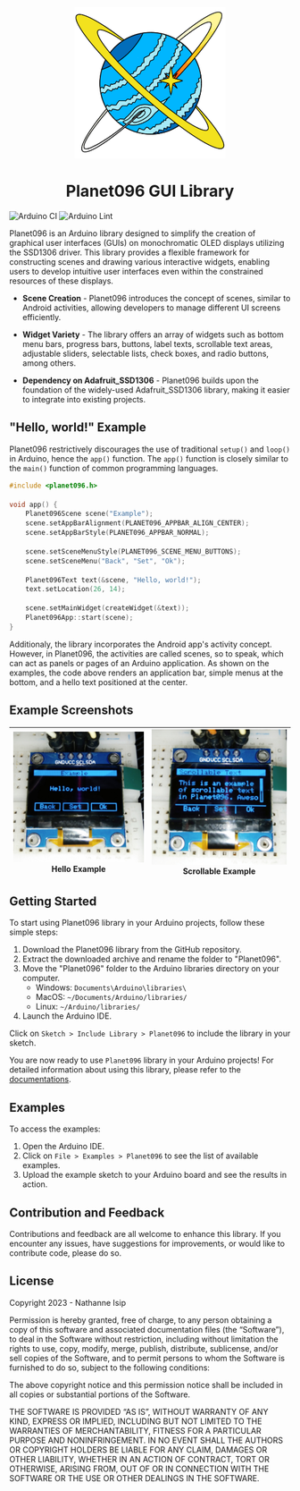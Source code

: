 <p align="center">
    <img src="./assets/planet096_logo.png" width="270" />
    <h1 align="center">Planet096 GUI Library</h1>
</p>

![Arduino CI](https://github.com/nthnn/Planet096/actions/workflows/arduino_ci.yml/badge.svg) ![Arduino Lint](https://github.com/nthnn/Planet096/actions/workflows/arduino_lint.yml/badge.svg)

Planet096 is an Arduino library designed to simplify the creation of graphical user interfaces (GUIs) on monochromatic OLED displays utilizing the SSD1306 driver. This library provides a flexible framework for constructing scenes and drawing various interactive widgets, enabling users to develop intuitive user interfaces even within the constrained resources of these displays.

- **Scene Creation** - Planet096 introduces the concept of scenes, similar to Android activities, allowing developers to manage different UI screens efficiently.

- **Widget Variety** - The library offers an array of widgets such as bottom menu bars, progress bars, buttons, label texts, scrollable text areas, adjustable sliders, selectable lists, check boxes, and radio buttons, among others.

- **Dependency on Adafruit_SSD1306** - Planet096 builds upon the foundation of the widely-used Adafruit_SSD1306 library, making it easier to integrate into existing projects.

## "Hello, world!" Example

Planet096 restrictively discourages the use of traditional `setup()` and `loop()` in Arduino, hence the `app()` function. The `app()` function is closely similar to the `main()` function of common programming languages.

```cpp
#include <planet096.h>

void app() {
    Planet096Scene scene("Example");
    scene.setAppBarAlignment(PLANET096_APPBAR_ALIGN_CENTER);
    scene.setAppBarStyle(PLANET096_APPBAR_NORMAL);

    scene.setSceneMenuStyle(PLANET096_SCENE_MENU_BUTTONS);
    scene.setSceneMenu("Back", "Set", "Ok");

    Planet096Text text(&scene, "Hello, world!");
    text.setLocation(26, 14);

    scene.setMainWidget(createWidget(&text));
    Planet096App::start(scene);
}
```

Additionaly, the library incorporates the Android app's activity concept. However, in Planet096, the activities are called scenes, so to speak, which can act as panels or pages of an Arduino application. As shown on the examples, the code above renders an application bar, simple menus at the bottom, and a hello text positioned at the center.

## Example Screenshots

| ![Hello Example](./assets/p096_ss_1.jpg) <center>Hello Example</center> | ![Scrollable Example](./assets/p096_ss_2.jpg) <center>Scrollable Example</center> |
|-|-|


## Getting Started

To start using Planet096 library in your Arduino projects, follow these simple steps:

1. Download the Planet096 library from the GitHub repository.
2. Extract the downloaded archive and rename the folder to "Planet096".
3. Move the "Planet096" folder to the Arduino libraries directory on your computer.
    - Windows: `Documents\Arduino\libraries\`
    - MacOS: `~/Documents/Arduino/libraries/`
    - Linux: `~/Arduino/libraries/`
4. Launch the Arduino IDE.

Click on `Sketch > Include Library > Planet096` to include the library in your sketch.

You are now ready to use `Planet096` library in your Arduino projects! For detailed information about using this library, please refer to the [documentations](https://nthnn.github.io/Planet096).

## Examples

To access the examples:

1. Open the Arduino IDE.
2. Click on `File > Examples > Planet096` to see the list of available examples.
3. Upload the example sketch to your Arduino board and see the results in action.

## Contribution and Feedback

Contributions and feedback are all welcome to enhance this library. If you encounter any issues, have suggestions for improvements, or would like to contribute code, please do so.

## License

Copyright 2023 - Nathanne Isip

Permission is hereby granted, free of charge, to any person obtaining a copy of this software and associated documentation files (the “Software”), to deal in the Software without restriction, including without limitation the rights to use, copy, modify, merge, publish, distribute, sublicense, and/or sell copies of the Software, and to permit persons to whom the Software is furnished to do so, subject to the following conditions:

The above copyright notice and this permission notice shall be included in all copies or substantial portions of the Software.

THE SOFTWARE IS PROVIDED “AS IS”, WITHOUT WARRANTY OF ANY KIND, EXPRESS OR IMPLIED, INCLUDING BUT NOT LIMITED TO THE WARRANTIES OF MERCHANTABILITY, FITNESS FOR A PARTICULAR PURPOSE AND NONINFRINGEMENT. IN NO EVENT SHALL THE AUTHORS OR COPYRIGHT HOLDERS BE LIABLE FOR ANY CLAIM, DAMAGES OR OTHER LIABILITY, WHETHER IN AN ACTION OF CONTRACT, TORT OR OTHERWISE, ARISING FROM, OUT OF OR IN CONNECTION WITH THE SOFTWARE OR THE USE OR OTHER DEALINGS IN THE SOFTWARE.